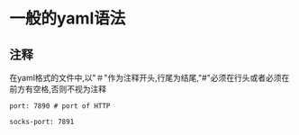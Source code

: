 # 一般的yaml语法

## 注释

在yaml格式的文件中,以"＃"作为注释开头,行尾为结尾,"#"必须在行头或者必须在前方有空格,否则不视为注释

`port: 7890 # port of HTTP`

`socks-port: 7891`



##

